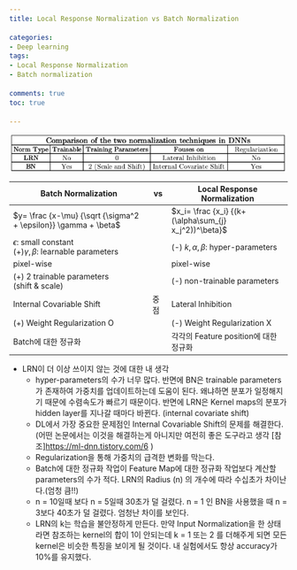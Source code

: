 ```yaml
---
title: Local Response Normalization vs Batch Normalization

categories:
- Deep learning
tags:
- Local Response Normalization
- Batch normalization

comments: true
toc: true

---
```


![bn-vs-lrn](/assets/img/BNvsLRN/BN_vs_LRN.png)

| Batch Normalization                                                   | vs   | Local Response Normalization                          |
| --------------------------------------------------------------------- | ---- | ----------------------------------------------------- |
| $y= \frac {x-\mu} {\sqrt {\sigma^2 + \epsilon}} \gamma + \beta$       |      | $x_i= \frac {x_i} {(k+(\alpha\sum_{j} x_j^2))^\beta}$ |
| $\epsilon$: small constant<br>(+)$\gamma,\beta$: learnable parameters |      | (-) $k, \alpha, \beta$: hyper-parameters              |
| pixel-wise                                                            |      | pixel-wise                                            |
| (+) 2 trainable parameters<br>    (shift & scale)                     |      | (-) non-trainable parameters                          |
| Internal Covariable Shift                                             | 중점 | Lateral Inhibition                                    |
| (+) Weight Regularization O                                           |      | (-) Weight Regularization X                           |
| Batch에 대한 정규화                                                   |      | 각각의 Feature position에 대한 정규화                 |
    

- LRN이 더 이상 쓰이지 않는 것에 대한 내 생각
  - hyper-parameters의 수가 너무 많다. 반면에 BN은 trainable parameters가 존재하여 가중치를 업데이트하는데 도움이 된다. 왜냐하면 분포가 일정해지기 때문에 수렴속도가 빠르기 때문이다. 반면에 LRN은 Kernel maps의 분포가 hidden layer를 지나갈 때마다 바뀐다. (internal covariate shift)
  - DL에서 가장 중요한 문제점인 Internal Covariable Shift의 문제를 해결한다.(어떤 논문에서는 이것을 해결하는게 아니지만 여전히 좋은 도구라고 생각 [참조]<https://ml-dnn.tistory.com/6> )    
  - Regularization을 통해 가중치의 급격한 변화를 막는다.
  - Batch에 대한 정규화 작업이 Feature Map에 대한 정규화 작업보다 계산할 parameters의 수가 적다. LRN의 Radius (n) 의 개수에 따라 수십초가 차이난다.(엄청 큼!!)    
  - n = 10일때 보다 n = 5일때 30초가 덜 걸렸다. n = 1 인 BN을 사용했을 때 n = 3보다 40초가 덜 걸렸다. 엄청난 차이를 보인다.
  - LRN의 k는 학습을 불안정하게 만든다. 만약 Input Normalization을 한 상태라면 참조하는 kernel의 합이 1이 안되는데 k = 1 또는 2 를 더해주게 되면 모든 kernel은 비슷한 특징을 보이게 될 것이다. 내 실험에서도 항상 accuracy가 10%를 유지했다. 
